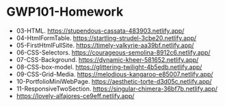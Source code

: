 # GWP101-Homework

+ 03-HTML. https://stupendous-cassata-483903.netlify.app/
+ 04-HtmlFormTable. https://startling-strudel-3cbe20.netlify.app/
+ 05-FirstHtmlFullSite. https://timely-valkyrie-aa39bf.netlify.app/
+ 06-CSS-Selectors. https://courageous-semolina-8912c6.netlify.app/
+ 07-CSS-Background. https://dynamic-kheer-581652.netlify.app/
+ 08-CSS-box-model. https://glittering-twilight-4b5edb.netlify.app/
+ 09-CSS-Grid-Media. https://melodious-kangaroo-e85007.netlify.app/
+ 10-PortfolioMiniWebPage. https://aesthetic-torte-d3d05c.netlify.app/
+ 11-ResponsiveTwoSection. https://singular-chimera-36bf7b.netlify.app/
+ https://lovely-alfajores-ce9eff.netlify.app/
